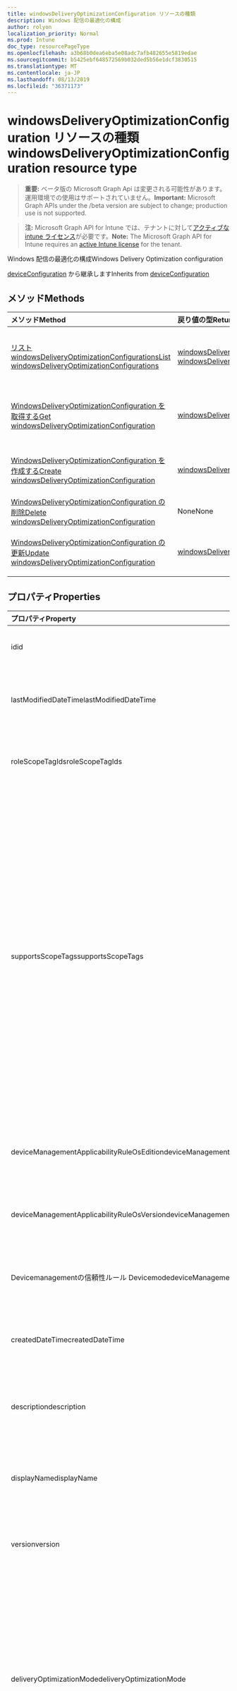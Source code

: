 ```yaml
---
title: windowsDeliveryOptimizationConfiguration リソースの種類
description: Windows 配信の最適化の構成
author: rolyon
localization_priority: Normal
ms.prod: Intune
doc_type: resourcePageType
ms.openlocfilehash: a3b68b0dea6eba5e08adc7afb482655e5819edae
ms.sourcegitcommit: b5425ebf648572569b032ded5b56e1dcf3830515
ms.translationtype: MT
ms.contentlocale: ja-JP
ms.lasthandoff: 08/13/2019
ms.locfileid: "36371173"
---
```

# <a name="windowsdeliveryoptimizationconfiguration-resource-type"></a><span data-ttu-id="bca1e-103">windowsDeliveryOptimizationConfiguration リソースの種類</span><span class="sxs-lookup"><span data-stu-id="bca1e-103">windowsDeliveryOptimizationConfiguration resource type</span></span>

> <span data-ttu-id="bca1e-104">**重要:** ベータ版の Microsoft Graph Api は変更される可能性があります。運用環境での使用はサポートされていません。</span><span class="sxs-lookup"><span data-stu-id="bca1e-104">**Important:** Microsoft Graph APIs under the /beta version are subject to change; production use is not supported.</span></span>

> <span data-ttu-id="bca1e-105">**注:** Microsoft Graph API for Intune では、テナントに対して[アクティブな intune ライセンス](https://go.microsoft.com/fwlink/?linkid=839381)が必要です。</span><span class="sxs-lookup"><span data-stu-id="bca1e-105">**Note:** The Microsoft Graph API for Intune requires an [active Intune license](https://go.microsoft.com/fwlink/?linkid=839381) for the tenant.</span></span>

<span data-ttu-id="bca1e-106">Windows 配信の最適化の構成</span><span class="sxs-lookup"><span data-stu-id="bca1e-106">Windows Delivery Optimization configuration</span></span>


<span data-ttu-id="bca1e-107">[deviceConfiguration](../resources/intune-deviceconfig-deviceconfiguration.md) から継承します</span><span class="sxs-lookup"><span data-stu-id="bca1e-107">Inherits from [deviceConfiguration](../resources/intune-deviceconfig-deviceconfiguration.md)</span></span>

## <a name="methods"></a><span data-ttu-id="bca1e-108">メソッド</span><span class="sxs-lookup"><span data-stu-id="bca1e-108">Methods</span></span>
|<span data-ttu-id="bca1e-109">メソッド</span><span class="sxs-lookup"><span data-stu-id="bca1e-109">Method</span></span>|<span data-ttu-id="bca1e-110">戻り値の型</span><span class="sxs-lookup"><span data-stu-id="bca1e-110">Return Type</span></span>|<span data-ttu-id="bca1e-111">説明</span><span class="sxs-lookup"><span data-stu-id="bca1e-111">Description</span></span>|
|:---|:---|:---|
|[<span data-ttu-id="bca1e-112">リスト windowsDeliveryOptimizationConfigurations</span><span class="sxs-lookup"><span data-stu-id="bca1e-112">List windowsDeliveryOptimizationConfigurations</span></span>](../api/intune-deviceconfig-windowsdeliveryoptimizationconfiguration-list.md)|<span data-ttu-id="bca1e-113">[windowsDeliveryOptimizationConfiguration](../resources/intune-deviceconfig-windowsdeliveryoptimizationconfiguration.md)コレクション</span><span class="sxs-lookup"><span data-stu-id="bca1e-113">[windowsDeliveryOptimizationConfiguration](../resources/intune-deviceconfig-windowsdeliveryoptimizationconfiguration.md) collection</span></span>|<span data-ttu-id="bca1e-114">[WindowsDeliveryOptimizationConfiguration](../resources/intune-deviceconfig-windowsdeliveryoptimizationconfiguration.md)オブジェクトのプロパティとリレーションシップをリストします。</span><span class="sxs-lookup"><span data-stu-id="bca1e-114">List properties and relationships of the [windowsDeliveryOptimizationConfiguration](../resources/intune-deviceconfig-windowsdeliveryoptimizationconfiguration.md) objects.</span></span>|
|[<span data-ttu-id="bca1e-115">WindowsDeliveryOptimizationConfiguration を取得する</span><span class="sxs-lookup"><span data-stu-id="bca1e-115">Get windowsDeliveryOptimizationConfiguration</span></span>](../api/intune-deviceconfig-windowsdeliveryoptimizationconfiguration-get.md)|[<span data-ttu-id="bca1e-116">windowsDeliveryOptimizationConfiguration</span><span class="sxs-lookup"><span data-stu-id="bca1e-116">windowsDeliveryOptimizationConfiguration</span></span>](../resources/intune-deviceconfig-windowsdeliveryoptimizationconfiguration.md)|<span data-ttu-id="bca1e-117">[WindowsDeliveryOptimizationConfiguration](../resources/intune-deviceconfig-windowsdeliveryoptimizationconfiguration.md)オブジェクトのプロパティとリレーションシップを読み取ります。</span><span class="sxs-lookup"><span data-stu-id="bca1e-117">Read properties and relationships of the [windowsDeliveryOptimizationConfiguration](../resources/intune-deviceconfig-windowsdeliveryoptimizationconfiguration.md) object.</span></span>|
|[<span data-ttu-id="bca1e-118">WindowsDeliveryOptimizationConfiguration を作成する</span><span class="sxs-lookup"><span data-stu-id="bca1e-118">Create windowsDeliveryOptimizationConfiguration</span></span>](../api/intune-deviceconfig-windowsdeliveryoptimizationconfiguration-create.md)|[<span data-ttu-id="bca1e-119">windowsDeliveryOptimizationConfiguration</span><span class="sxs-lookup"><span data-stu-id="bca1e-119">windowsDeliveryOptimizationConfiguration</span></span>](../resources/intune-deviceconfig-windowsdeliveryoptimizationconfiguration.md)|<span data-ttu-id="bca1e-120">新しい[windowsDeliveryOptimizationConfiguration](../resources/intune-deviceconfig-windowsdeliveryoptimizationconfiguration.md)オブジェクトを作成します。</span><span class="sxs-lookup"><span data-stu-id="bca1e-120">Create a new [windowsDeliveryOptimizationConfiguration](../resources/intune-deviceconfig-windowsdeliveryoptimizationconfiguration.md) object.</span></span>|
|[<span data-ttu-id="bca1e-121">WindowsDeliveryOptimizationConfiguration の削除</span><span class="sxs-lookup"><span data-stu-id="bca1e-121">Delete windowsDeliveryOptimizationConfiguration</span></span>](../api/intune-deviceconfig-windowsdeliveryoptimizationconfiguration-delete.md)|<span data-ttu-id="bca1e-122">None</span><span class="sxs-lookup"><span data-stu-id="bca1e-122">None</span></span>|<span data-ttu-id="bca1e-123">[WindowsDeliveryOptimizationConfiguration](../resources/intune-deviceconfig-windowsdeliveryoptimizationconfiguration.md)を削除します。</span><span class="sxs-lookup"><span data-stu-id="bca1e-123">Deletes a [windowsDeliveryOptimizationConfiguration](../resources/intune-deviceconfig-windowsdeliveryoptimizationconfiguration.md).</span></span>|
|[<span data-ttu-id="bca1e-124">WindowsDeliveryOptimizationConfiguration の更新</span><span class="sxs-lookup"><span data-stu-id="bca1e-124">Update windowsDeliveryOptimizationConfiguration</span></span>](../api/intune-deviceconfig-windowsdeliveryoptimizationconfiguration-update.md)|[<span data-ttu-id="bca1e-125">windowsDeliveryOptimizationConfiguration</span><span class="sxs-lookup"><span data-stu-id="bca1e-125">windowsDeliveryOptimizationConfiguration</span></span>](../resources/intune-deviceconfig-windowsdeliveryoptimizationconfiguration.md)|<span data-ttu-id="bca1e-126">[WindowsDeliveryOptimizationConfiguration](../resources/intune-deviceconfig-windowsdeliveryoptimizationconfiguration.md)オブジェクトのプロパティを更新します。</span><span class="sxs-lookup"><span data-stu-id="bca1e-126">Update the properties of a [windowsDeliveryOptimizationConfiguration](../resources/intune-deviceconfig-windowsdeliveryoptimizationconfiguration.md) object.</span></span>|

## <a name="properties"></a><span data-ttu-id="bca1e-127">プロパティ</span><span class="sxs-lookup"><span data-stu-id="bca1e-127">Properties</span></span>
|<span data-ttu-id="bca1e-128">プロパティ</span><span class="sxs-lookup"><span data-stu-id="bca1e-128">Property</span></span>|<span data-ttu-id="bca1e-129">型</span><span class="sxs-lookup"><span data-stu-id="bca1e-129">Type</span></span>|<span data-ttu-id="bca1e-130">説明</span><span class="sxs-lookup"><span data-stu-id="bca1e-130">Description</span></span>|
|:---|:---|:---|
|<span data-ttu-id="bca1e-131">id</span><span class="sxs-lookup"><span data-stu-id="bca1e-131">id</span></span>|<span data-ttu-id="bca1e-132">文字列</span><span class="sxs-lookup"><span data-stu-id="bca1e-132">String</span></span>|<span data-ttu-id="bca1e-133">エンティティのキー。</span><span class="sxs-lookup"><span data-stu-id="bca1e-133">Key of the entity.</span></span> <span data-ttu-id="bca1e-134">[deviceConfiguration](../resources/intune-deviceconfig-deviceconfiguration.md) から継承します</span><span class="sxs-lookup"><span data-stu-id="bca1e-134">Inherited from [deviceConfiguration](../resources/intune-deviceconfig-deviceconfiguration.md)</span></span>|
|<span data-ttu-id="bca1e-135">lastModifiedDateTime</span><span class="sxs-lookup"><span data-stu-id="bca1e-135">lastModifiedDateTime</span></span>|<span data-ttu-id="bca1e-136">DateTimeOffset</span><span class="sxs-lookup"><span data-stu-id="bca1e-136">DateTimeOffset</span></span>|<span data-ttu-id="bca1e-137">オブジェクトの最終更新の DateTime。</span><span class="sxs-lookup"><span data-stu-id="bca1e-137">DateTime the object was last modified.</span></span> <span data-ttu-id="bca1e-138">[deviceConfiguration](../resources/intune-deviceconfig-deviceconfiguration.md) から継承します</span><span class="sxs-lookup"><span data-stu-id="bca1e-138">Inherited from [deviceConfiguration](../resources/intune-deviceconfig-deviceconfiguration.md)</span></span>|
|<span data-ttu-id="bca1e-139">roleScopeTagIds</span><span class="sxs-lookup"><span data-stu-id="bca1e-139">roleScopeTagIds</span></span>|<span data-ttu-id="bca1e-140">文字列コレクション</span><span class="sxs-lookup"><span data-stu-id="bca1e-140">String collection</span></span>|<span data-ttu-id="bca1e-141">このエンティティインスタンスの範囲タグのリスト。</span><span class="sxs-lookup"><span data-stu-id="bca1e-141">List of Scope Tags for this Entity instance.</span></span> <span data-ttu-id="bca1e-142">[deviceConfiguration](../resources/intune-deviceconfig-deviceconfiguration.md) から継承します</span><span class="sxs-lookup"><span data-stu-id="bca1e-142">Inherited from [deviceConfiguration](../resources/intune-deviceconfig-deviceconfiguration.md)</span></span>|
|<span data-ttu-id="bca1e-143">supportsScopeTags</span><span class="sxs-lookup"><span data-stu-id="bca1e-143">supportsScopeTags</span></span>|<span data-ttu-id="bca1e-144">Boolean</span><span class="sxs-lookup"><span data-stu-id="bca1e-144">Boolean</span></span>|<span data-ttu-id="bca1e-145">基になるデバイス構成がスコープタグの割り当てをサポートしているかどうかを示します。</span><span class="sxs-lookup"><span data-stu-id="bca1e-145">Indicates whether or not the underlying Device Configuration supports the assignment of scope tags.</span></span> <span data-ttu-id="bca1e-146">この値が false である場合、ScopeTags プロパティへの割り当ては許可されません。エンティティは、スコープを持つユーザーには表示されません。</span><span class="sxs-lookup"><span data-stu-id="bca1e-146">Assigning to the ScopeTags property is not allowed when this value is false and entities will not be visible to scoped users.</span></span> <span data-ttu-id="bca1e-147">これは Silverlight で作成された従来のポリシーに対して実行され、Azure ポータルでポリシーを削除して再作成することによって解決できます。</span><span class="sxs-lookup"><span data-stu-id="bca1e-147">This occurs for Legacy policies created in Silverlight and can be resolved by deleting and recreating the policy in the Azure Portal.</span></span> <span data-ttu-id="bca1e-148">このプロパティに値を設定するには、 SetExtrusionDirection メソッドを適用します。</span><span class="sxs-lookup"><span data-stu-id="bca1e-148">This property is read-only.</span></span> <span data-ttu-id="bca1e-149">[deviceConfiguration](../resources/intune-deviceconfig-deviceconfiguration.md) から継承します</span><span class="sxs-lookup"><span data-stu-id="bca1e-149">Inherited from [deviceConfiguration](../resources/intune-deviceconfig-deviceconfiguration.md)</span></span>|
|<span data-ttu-id="bca1e-150">deviceManagementApplicabilityRuleOsEdition</span><span class="sxs-lookup"><span data-stu-id="bca1e-150">deviceManagementApplicabilityRuleOsEdition</span></span>|[<span data-ttu-id="bca1e-151">deviceManagementApplicabilityRuleOsEdition</span><span class="sxs-lookup"><span data-stu-id="bca1e-151">deviceManagementApplicabilityRuleOsEdition</span></span>](../resources/intune-deviceconfig-devicemanagementapplicabilityruleosedition.md)|<span data-ttu-id="bca1e-152">このポリシーの OS エディションの適用。</span><span class="sxs-lookup"><span data-stu-id="bca1e-152">The OS edition applicability for this Policy.</span></span> <span data-ttu-id="bca1e-153">[deviceConfiguration](../resources/intune-deviceconfig-deviceconfiguration.md) から継承します</span><span class="sxs-lookup"><span data-stu-id="bca1e-153">Inherited from [deviceConfiguration](../resources/intune-deviceconfig-deviceconfiguration.md)</span></span>|
|<span data-ttu-id="bca1e-154">deviceManagementApplicabilityRuleOsVersion</span><span class="sxs-lookup"><span data-stu-id="bca1e-154">deviceManagementApplicabilityRuleOsVersion</span></span>|[<span data-ttu-id="bca1e-155">deviceManagementApplicabilityRuleOsVersion</span><span class="sxs-lookup"><span data-stu-id="bca1e-155">deviceManagementApplicabilityRuleOsVersion</span></span>](../resources/intune-deviceconfig-devicemanagementapplicabilityruleosversion.md)|<span data-ttu-id="bca1e-156">このポリシーの OS バージョン適用ルール。</span><span class="sxs-lookup"><span data-stu-id="bca1e-156">The OS version applicability rule for this Policy.</span></span> <span data-ttu-id="bca1e-157">[deviceConfiguration](../resources/intune-deviceconfig-deviceconfiguration.md) から継承します</span><span class="sxs-lookup"><span data-stu-id="bca1e-157">Inherited from [deviceConfiguration](../resources/intune-deviceconfig-deviceconfiguration.md)</span></span>|
|<span data-ttu-id="bca1e-158">Devicemanagementの信頼性ルール Devicemode</span><span class="sxs-lookup"><span data-stu-id="bca1e-158">deviceManagementApplicabilityRuleDeviceMode</span></span>|[<span data-ttu-id="bca1e-159">Devicemanagementの信頼性ルール Devicemode</span><span class="sxs-lookup"><span data-stu-id="bca1e-159">deviceManagementApplicabilityRuleDeviceMode</span></span>](../resources/intune-deviceconfig-devicemanagementapplicabilityruledevicemode.md)|<span data-ttu-id="bca1e-160">このポリシーのデバイスモード適用ルール。</span><span class="sxs-lookup"><span data-stu-id="bca1e-160">The device mode applicability rule for this Policy.</span></span> <span data-ttu-id="bca1e-161">[deviceConfiguration](../resources/intune-deviceconfig-deviceconfiguration.md) から継承します</span><span class="sxs-lookup"><span data-stu-id="bca1e-161">Inherited from [deviceConfiguration](../resources/intune-deviceconfig-deviceconfiguration.md)</span></span>|
|<span data-ttu-id="bca1e-162">createdDateTime</span><span class="sxs-lookup"><span data-stu-id="bca1e-162">createdDateTime</span></span>|<span data-ttu-id="bca1e-163">DateTimeOffset</span><span class="sxs-lookup"><span data-stu-id="bca1e-163">DateTimeOffset</span></span>|<span data-ttu-id="bca1e-164">オブジェクトが作成された DateTime。</span><span class="sxs-lookup"><span data-stu-id="bca1e-164">DateTime the object was created.</span></span> <span data-ttu-id="bca1e-165">[deviceConfiguration](../resources/intune-deviceconfig-deviceconfiguration.md) から継承します</span><span class="sxs-lookup"><span data-stu-id="bca1e-165">Inherited from [deviceConfiguration](../resources/intune-deviceconfig-deviceconfiguration.md)</span></span>|
|<span data-ttu-id="bca1e-166">description</span><span class="sxs-lookup"><span data-stu-id="bca1e-166">description</span></span>|<span data-ttu-id="bca1e-167">String</span><span class="sxs-lookup"><span data-stu-id="bca1e-167">String</span></span>|<span data-ttu-id="bca1e-168">管理者が指定した、デバイス構成についての説明。</span><span class="sxs-lookup"><span data-stu-id="bca1e-168">Admin provided description of the Device Configuration.</span></span> <span data-ttu-id="bca1e-169">[deviceConfiguration](../resources/intune-deviceconfig-deviceconfiguration.md) から継承します</span><span class="sxs-lookup"><span data-stu-id="bca1e-169">Inherited from [deviceConfiguration](../resources/intune-deviceconfig-deviceconfiguration.md)</span></span>|
|<span data-ttu-id="bca1e-170">displayName</span><span class="sxs-lookup"><span data-stu-id="bca1e-170">displayName</span></span>|<span data-ttu-id="bca1e-171">String</span><span class="sxs-lookup"><span data-stu-id="bca1e-171">String</span></span>|<span data-ttu-id="bca1e-172">管理者が指定した、デバイス構成の名前。</span><span class="sxs-lookup"><span data-stu-id="bca1e-172">Admin provided name of the device configuration.</span></span> <span data-ttu-id="bca1e-173">[deviceConfiguration](../resources/intune-deviceconfig-deviceconfiguration.md) から継承します</span><span class="sxs-lookup"><span data-stu-id="bca1e-173">Inherited from [deviceConfiguration](../resources/intune-deviceconfig-deviceconfiguration.md)</span></span>|
|<span data-ttu-id="bca1e-174">version</span><span class="sxs-lookup"><span data-stu-id="bca1e-174">version</span></span>|<span data-ttu-id="bca1e-175">Int32</span><span class="sxs-lookup"><span data-stu-id="bca1e-175">Int32</span></span>|<span data-ttu-id="bca1e-176">デバイス構成のバージョン。</span><span class="sxs-lookup"><span data-stu-id="bca1e-176">Version of the device configuration.</span></span> <span data-ttu-id="bca1e-177">[deviceConfiguration](../resources/intune-deviceconfig-deviceconfiguration.md) から継承します</span><span class="sxs-lookup"><span data-stu-id="bca1e-177">Inherited from [deviceConfiguration](../resources/intune-deviceconfig-deviceconfiguration.md)</span></span>|
|<span data-ttu-id="bca1e-178">deliveryOptimizationMode</span><span class="sxs-lookup"><span data-stu-id="bca1e-178">deliveryOptimizationMode</span></span>|[<span data-ttu-id="bca1e-179">windowsDeliveryOptimizationMode</span><span class="sxs-lookup"><span data-stu-id="bca1e-179">windowsDeliveryOptimizationMode</span></span>](../resources/intune-deviceconfig-windowsdeliveryoptimizationmode.md)|<span data-ttu-id="bca1e-180">大規模なコンテンツ配信シナリオのネットワーク帯域幅の消費を管理するために、配信の最適化で使用できるダウンロード方法を指定します。</span><span class="sxs-lookup"><span data-stu-id="bca1e-180">Specifies the download method that delivery optimization can use to manage network bandwidth consumption for large content distribution scenarios.</span></span> <span data-ttu-id="bca1e-181">可能な値は、`userDefined`、`httpOnly`、`httpWithPeeringNat`、`httpWithPeeringPrivateGroup`、`httpWithInternetPeering`、`simpleDownload`、`bypassMode` です。</span><span class="sxs-lookup"><span data-stu-id="bca1e-181">Possible values are: `userDefined`, `httpOnly`, `httpWithPeeringNat`, `httpWithPeeringPrivateGroup`, `httpWithInternetPeering`, `simpleDownload`, `bypassMode`.</span></span>|
|<span data-ttu-id="bca1e-182">restrictPeerSelectionBy</span><span class="sxs-lookup"><span data-stu-id="bca1e-182">restrictPeerSelectionBy</span></span>|[<span data-ttu-id="bca1e-183">deliveryOptimizationRestrictPeerSelectionByOptions</span><span class="sxs-lookup"><span data-stu-id="bca1e-183">deliveryOptimizationRestrictPeerSelectionByOptions</span></span>](../resources/intune-deviceconfig-deliveryoptimizationrestrictpeerselectionbyoptions.md)|<span data-ttu-id="bca1e-184">選択したオプションを使用してピアの選択を制限するように指定します。</span><span class="sxs-lookup"><span data-stu-id="bca1e-184">Specifies to restrict peer selection via selected option.</span></span>
<span data-ttu-id="bca1e-185">オプション 1 (サブネットマスク) は、配信最適化モードのダウンロードモード LAN (1) とグループ (2) にのみ適用されます。</span><span class="sxs-lookup"><span data-stu-id="bca1e-185">Option 1 (Subnet mask) only applies to Delivery Optimization modes Download Mode LAN (1) and Group (2).</span></span> <span data-ttu-id="bca1e-186">可能な値は、`notConfigured`、`subnetMask` です。</span><span class="sxs-lookup"><span data-stu-id="bca1e-186">Possible values are: `notConfigured`, `subnetMask`.</span></span>|
|<span data-ttu-id="bca1e-187">groupIdSource</span><span class="sxs-lookup"><span data-stu-id="bca1e-187">groupIdSource</span></span>|[<span data-ttu-id="bca1e-188">deliveryOptimizationGroupIdSource</span><span class="sxs-lookup"><span data-stu-id="bca1e-188">deliveryOptimizationGroupIdSource</span></span>](../resources/intune-deviceconfig-deliveryoptimizationgroupidsource.md)|<span data-ttu-id="bca1e-189">ピア選択を固有ソースに制限するように指定します。</span><span class="sxs-lookup"><span data-stu-id="bca1e-189">Specifies to restrict peer selection to a specfic source.</span></span>
<span data-ttu-id="bca1e-190">このポリシーで設定されたオプションは、配信最適化モードグループ (2) ダウンロードモードにのみ適用されます。</span><span class="sxs-lookup"><span data-stu-id="bca1e-190">The options set in this policy only apply to Delivery Optimization mode Group (2) download mode.</span></span> <span data-ttu-id="bca1e-191">グループ (2) がダウンロードモードに設定されていない場合、このポリシーは無視されます。</span><span class="sxs-lookup"><span data-stu-id="bca1e-191">If Group (2) isn't set as Download mode, this policy will be ignored.</span></span> <span data-ttu-id="bca1e-192">オプション 3-DHCP オプション ID の場合、クライアントは DHCP オプション ID 234 に対してクエリを実行し、返された GUID 値をグループ ID として使用します。</span><span class="sxs-lookup"><span data-stu-id="bca1e-192">For option 3 - DHCP Option ID, the client will query DHCP Option ID 234 and use the returned GUID value as the Group ID.</span></span>|
|<span data-ttu-id="bca1e-193">bandwidthMode</span><span class="sxs-lookup"><span data-stu-id="bca1e-193">bandwidthMode</span></span>|[<span data-ttu-id="bca1e-194">deliveryOptimizationBandwidth</span><span class="sxs-lookup"><span data-stu-id="bca1e-194">deliveryOptimizationBandwidth</span></span>](../resources/intune-deviceconfig-deliveryoptimizationbandwidth.md)|<span data-ttu-id="bca1e-195">パーセント、absolutes、または時間を使用して、フォアグラウンドおよびバックグラウンドの帯域幅の使用を指定します。</span><span class="sxs-lookup"><span data-stu-id="bca1e-195">Specifies foreground and background bandwidth usage using percentages, absolutes, or hours.</span></span>|
|<span data-ttu-id="bca1e-196">backgroundDownloadFromHttpDelayInSeconds</span><span class="sxs-lookup"><span data-stu-id="bca1e-196">backgroundDownloadFromHttpDelayInSeconds</span></span>|<span data-ttu-id="bca1e-197">Int64</span><span class="sxs-lookup"><span data-stu-id="bca1e-197">Int64</span></span>|<span data-ttu-id="bca1e-198">ピアツーピアの使用が許可されているバックグラウンドダウンロードで HTTP ソースを遅延させる秒数を指定します。</span><span class="sxs-lookup"><span data-stu-id="bca1e-198">Specifies number of seconds to delay an HTTP source in a background download that is allowed to use peer-to-peer.</span></span> <span data-ttu-id="bca1e-199">有効な値は 0 ~ 4294967295</span><span class="sxs-lookup"><span data-stu-id="bca1e-199">Valid values 0 to 4294967295</span></span>|
|<span data-ttu-id="bca1e-200">foregroundDownloadFromHttpDelayInSeconds</span><span class="sxs-lookup"><span data-stu-id="bca1e-200">foregroundDownloadFromHttpDelayInSeconds</span></span>|<span data-ttu-id="bca1e-201">Int64</span><span class="sxs-lookup"><span data-stu-id="bca1e-201">Int64</span></span>|<span data-ttu-id="bca1e-202">ピアツーピア (0-86400) の使用が許可されているフォアグラウンドダウンロードで HTTP ソースを遅延させる秒数を指定します。</span><span class="sxs-lookup"><span data-stu-id="bca1e-202">Specifies number of seconds to delay an HTTP source in a foreground download that is allowed to use peer-to-peer (0-86400).</span></span> <span data-ttu-id="bca1e-203">有効な値は 0 ~ 86400</span><span class="sxs-lookup"><span data-stu-id="bca1e-203">Valid values 0 to 86400</span></span>
<span data-ttu-id="bca1e-204">0を指定すると、クラウドサービスを使用してこの設定を管理するための配信の最適化が設定されます。</span><span class="sxs-lookup"><span data-stu-id="bca1e-204">Specifying 0 sets Delivery Optimization to manage this setting using the cloud service.</span></span> <span data-ttu-id="bca1e-205">有効な値は 0 ~ 86400</span><span class="sxs-lookup"><span data-stu-id="bca1e-205">Valid values 0 to 86400</span></span>|
|<span data-ttu-id="bca1e-206">minimumRamAllowedToPeerInGigabytes</span><span class="sxs-lookup"><span data-stu-id="bca1e-206">minimumRamAllowedToPeerInGigabytes</span></span>|<span data-ttu-id="bca1e-207">Int32</span><span class="sxs-lookup"><span data-stu-id="bca1e-207">Int32</span></span>|<span data-ttu-id="bca1e-208">ピアキャッシュを使用するための最小 RAM サイズを GB 単位で指定します (1-100000)。</span><span class="sxs-lookup"><span data-stu-id="bca1e-208">Specifies the minimum RAM size in GB to use Peer Caching (1-100000).</span></span> <span data-ttu-id="bca1e-209">有効な値は 1 ~ 10万</span><span class="sxs-lookup"><span data-stu-id="bca1e-209">Valid values 1 to 100000</span></span>|
|<span data-ttu-id="bca1e-210">minimumDiskSizeAllowedToPeerInGigabytes</span><span class="sxs-lookup"><span data-stu-id="bca1e-210">minimumDiskSizeAllowedToPeerInGigabytes</span></span>|<span data-ttu-id="bca1e-211">Int32</span><span class="sxs-lookup"><span data-stu-id="bca1e-211">Int32</span></span>|<span data-ttu-id="bca1e-212">ピアキャッシュ (1-100000) を使用するための最小ディスクサイズを GB 単位で指定します。</span><span class="sxs-lookup"><span data-stu-id="bca1e-212">Specifies the minimum disk size in GB to use Peer Caching (1-100000).</span></span> <span data-ttu-id="bca1e-213">有効な値は 1 ~ 10万</span><span class="sxs-lookup"><span data-stu-id="bca1e-213">Valid values 1 to 100000</span></span>
<span data-ttu-id="bca1e-214">推奨値:64 GB から 256 GB。</span><span class="sxs-lookup"><span data-stu-id="bca1e-214">Recommended values: 64 GB to 256 GB.</span></span> <span data-ttu-id="bca1e-215">有効な値は 1 ~ 10万</span><span class="sxs-lookup"><span data-stu-id="bca1e-215">Valid values 1 to 100000</span></span>|
|<span data-ttu-id="bca1e-216">minimumFileSizeToCacheInMegabytes バイト</span><span class="sxs-lookup"><span data-stu-id="bca1e-216">minimumFileSizeToCacheInMegabytes</span></span>|<span data-ttu-id="bca1e-217">Int32</span><span class="sxs-lookup"><span data-stu-id="bca1e-217">Int32</span></span>|<span data-ttu-id="bca1e-218">ピアキャッシュを使用するために有効にするコンテンツファイルの最小サイズを MB 単位で指定します (1-100000)。</span><span class="sxs-lookup"><span data-stu-id="bca1e-218">Specifies the minimum content file size in MB enabled to use Peer Caching (1-100000).</span></span> <span data-ttu-id="bca1e-219">有効な値は 1 ~ 10万</span><span class="sxs-lookup"><span data-stu-id="bca1e-219">Valid values 1 to 100000</span></span>
<span data-ttu-id="bca1e-220">推奨値: 1 MB ~ 10万 MB。</span><span class="sxs-lookup"><span data-stu-id="bca1e-220">Recommended values: 1 MB to 100,000 MB.</span></span> <span data-ttu-id="bca1e-221">有効な値は 1 ~ 10万</span><span class="sxs-lookup"><span data-stu-id="bca1e-221">Valid values 1 to 100000</span></span>|
|<span data-ttu-id="bca1e-222">minimumBatteryPercentageAllowedToUpload</span><span class="sxs-lookup"><span data-stu-id="bca1e-222">minimumBatteryPercentageAllowedToUpload</span></span>|<span data-ttu-id="bca1e-223">Int32</span><span class="sxs-lookup"><span data-stu-id="bca1e-223">Int32</span></span>|<span data-ttu-id="bca1e-224">デバイスがデータをアップロードできるように、最小バッテリの割合 (0-100) を指定します。</span><span class="sxs-lookup"><span data-stu-id="bca1e-224">Specifies the minimum battery percentage to allow the device to upload data (0-100).</span></span> <span data-ttu-id="bca1e-225">有効な値は 0 から 100 までです</span><span class="sxs-lookup"><span data-stu-id="bca1e-225">Valid values 0 to 100</span></span>
<span data-ttu-id="bca1e-226">既定値は 0 です。</span><span class="sxs-lookup"><span data-stu-id="bca1e-226">The default value is 0.</span></span> <span data-ttu-id="bca1e-227">値 0 (ゼロ) は "制限なし" を意味し、クラウドサービスの既定値が使用されます。</span><span class="sxs-lookup"><span data-stu-id="bca1e-227">The value 0 (zero) means "not limited" and the cloud service default value will be used.</span></span> <span data-ttu-id="bca1e-228">有効な値は 0 から 100 までです</span><span class="sxs-lookup"><span data-stu-id="bca1e-228">Valid values 0 to 100</span></span>|
|<span data-ttu-id="bca1e-229">modifyCacheLocation</span><span class="sxs-lookup"><span data-stu-id="bca1e-229">modifyCacheLocation</span></span>|<span data-ttu-id="bca1e-230">String</span><span class="sxs-lookup"><span data-stu-id="bca1e-230">String</span></span>|<span data-ttu-id="bca1e-231">配信の最適化でキャッシュに使用するドライブを指定します。</span><span class="sxs-lookup"><span data-stu-id="bca1e-231">Specifies the drive that Delivery Optimization should use for its cache.</span></span>|
|<span data-ttu-id="bca1e-232">maximumCacheAgeInDays</span><span class="sxs-lookup"><span data-stu-id="bca1e-232">maximumCacheAgeInDays</span></span>|<span data-ttu-id="bca1e-233">Int32</span><span class="sxs-lookup"><span data-stu-id="bca1e-233">Int32</span></span>|<span data-ttu-id="bca1e-234">正常にダウンロードされた後に、各ファイルが配信最適化キャッシュに保持される最大時間 (0-3650) を指定します。</span><span class="sxs-lookup"><span data-stu-id="bca1e-234">Specifies the maximum time in days that each file is held in the Delivery Optimization cache after downloading successfully (0-3650).</span></span> <span data-ttu-id="bca1e-235">有効な値は 0 ~ 3650</span><span class="sxs-lookup"><span data-stu-id="bca1e-235">Valid values 0 to 3650</span></span>|
|<span data-ttu-id="bca1e-236">maximumCacheSize</span><span class="sxs-lookup"><span data-stu-id="bca1e-236">maximumCacheSize</span></span>|[<span data-ttu-id="bca1e-237">deliveryOptimizationMaxCacheSize</span><span class="sxs-lookup"><span data-stu-id="bca1e-237">deliveryOptimizationMaxCacheSize</span></span>](../resources/intune-deviceconfig-deliveryoptimizationmaxcachesize.md)|<span data-ttu-id="bca1e-238">配信最適化の最大キャッシュサイズをパーセンテージまたは GB で指定します。</span><span class="sxs-lookup"><span data-stu-id="bca1e-238">Specifies the maximum cache size that Delivery Optimization either as a percentage or in GB.</span></span>|
|<span data-ttu-id="bca1e-239">vpnPeerCaching キャッシュ</span><span class="sxs-lookup"><span data-stu-id="bca1e-239">vpnPeerCaching</span></span>|[<span data-ttu-id="bca1e-240">購入</span><span class="sxs-lookup"><span data-stu-id="bca1e-240">enablement</span></span>](../resources/intune-shared-enablement.md)|<span data-ttu-id="bca1e-241">ドメインネットワークに VPN 経由で接続している間、デバイスがピアキャッシュへの参加を許可するかどうかを指定します。</span><span class="sxs-lookup"><span data-stu-id="bca1e-241">Specifies whether the device is allowed to participate in Peer Caching while connected via VPN to the domain network.</span></span> <span data-ttu-id="bca1e-242">可能な値は、`notConfigured`、`enabled`、`disabled` です。</span><span class="sxs-lookup"><span data-stu-id="bca1e-242">Possible values are: `notConfigured`, `enabled`, `disabled`.</span></span>|
|<span data-ttu-id="bca1e-243">cacheServerHostNames 名</span><span class="sxs-lookup"><span data-stu-id="bca1e-243">cacheServerHostNames</span></span>|<span data-ttu-id="bca1e-244">文字列コレクション</span><span class="sxs-lookup"><span data-stu-id="bca1e-244">String collection</span></span>|<span data-ttu-id="bca1e-245">キャッシュサーバーのホスト名を指定します。</span><span class="sxs-lookup"><span data-stu-id="bca1e-245">Specifies cache servers host names.</span></span>|
|<span data-ttu-id="bca1e-246">cacheServerForegroundDownloadFallbackToHttpDelayInSeconds</span><span class="sxs-lookup"><span data-stu-id="bca1e-246">cacheServerForegroundDownloadFallbackToHttpDelayInSeconds</span></span>|<span data-ttu-id="bca1e-247">Int32</span><span class="sxs-lookup"><span data-stu-id="bca1e-247">Int32</span></span>|<span data-ttu-id="bca1e-248">フォアグラウンドダウンロードのためにキャッシュサーバーから HTTP ソースへのフォールバックを遅延させる秒数を指定します。</span><span class="sxs-lookup"><span data-stu-id="bca1e-248">Specifies number of seconds to delay a fall back from cache servers to an HTTP source for a foreground download.</span></span> <span data-ttu-id="bca1e-249">有効な値は0から2592000です。</span><span class="sxs-lookup"><span data-stu-id="bca1e-249">Valid values 0 to 2592000.</span></span>|
|<span data-ttu-id="bca1e-250">cacheServerBackgroundDownloadFallbackToHttpDelayInSeconds</span><span class="sxs-lookup"><span data-stu-id="bca1e-250">cacheServerBackgroundDownloadFallbackToHttpDelayInSeconds</span></span>|<span data-ttu-id="bca1e-251">Int32</span><span class="sxs-lookup"><span data-stu-id="bca1e-251">Int32</span></span>|<span data-ttu-id="bca1e-252">バックグラウンドをダウンロードするためにキャッシュサーバーから HTTP ソースへのフォールバックを遅延させる秒数を指定します。</span><span class="sxs-lookup"><span data-stu-id="bca1e-252">Specifies number of seconds to delay a fall back from cache servers to an HTTP source for a background download.</span></span> <span data-ttu-id="bca1e-253">有効な値は0から2592000です。</span><span class="sxs-lookup"><span data-stu-id="bca1e-253">Valid values 0 to 2592000.</span></span>|

## <a name="relationships"></a><span data-ttu-id="bca1e-254">リレーションシップ</span><span class="sxs-lookup"><span data-stu-id="bca1e-254">Relationships</span></span>
|<span data-ttu-id="bca1e-255">リレーションシップ</span><span class="sxs-lookup"><span data-stu-id="bca1e-255">Relationship</span></span>|<span data-ttu-id="bca1e-256">型</span><span class="sxs-lookup"><span data-stu-id="bca1e-256">Type</span></span>|<span data-ttu-id="bca1e-257">説明</span><span class="sxs-lookup"><span data-stu-id="bca1e-257">Description</span></span>|
|:---|:---|:---|
|<span data-ttu-id="bca1e-258">groupAssignments</span><span class="sxs-lookup"><span data-stu-id="bca1e-258">groupAssignments</span></span>|<span data-ttu-id="bca1e-259">[deviceConfigurationGroupAssignment](../resources/intune-deviceconfig-deviceconfigurationgroupassignment.md)コレクション</span><span class="sxs-lookup"><span data-stu-id="bca1e-259">[deviceConfigurationGroupAssignment](../resources/intune-deviceconfig-deviceconfigurationgroupassignment.md) collection</span></span>|<span data-ttu-id="bca1e-260">デバイスの構成プロファイルのグループ割り当てのリストです。</span><span class="sxs-lookup"><span data-stu-id="bca1e-260">The list of group assignments for the device configuration profile.</span></span> <span data-ttu-id="bca1e-261">[deviceConfiguration](../resources/intune-deviceconfig-deviceconfiguration.md) から継承します</span><span class="sxs-lookup"><span data-stu-id="bca1e-261">Inherited from [deviceConfiguration](../resources/intune-deviceconfig-deviceconfiguration.md)</span></span>|
|<span data-ttu-id="bca1e-262">assignments</span><span class="sxs-lookup"><span data-stu-id="bca1e-262">assignments</span></span>|<span data-ttu-id="bca1e-263">[deviceConfigurationAssignment](../resources/intune-deviceconfig-deviceconfigurationassignment.md) コレクション</span><span class="sxs-lookup"><span data-stu-id="bca1e-263">[deviceConfigurationAssignment](../resources/intune-deviceconfig-deviceconfigurationassignment.md) collection</span></span>|<span data-ttu-id="bca1e-264">デバイスの構成プロファイルの割り当てのリスト。</span><span class="sxs-lookup"><span data-stu-id="bca1e-264">The list of assignments for the device configuration profile.</span></span> <span data-ttu-id="bca1e-265">[deviceConfiguration](../resources/intune-deviceconfig-deviceconfiguration.md) から継承します</span><span class="sxs-lookup"><span data-stu-id="bca1e-265">Inherited from [deviceConfiguration](../resources/intune-deviceconfig-deviceconfiguration.md)</span></span>|
|<span data-ttu-id="bca1e-266">deviceStatuses</span><span class="sxs-lookup"><span data-stu-id="bca1e-266">deviceStatuses</span></span>|<span data-ttu-id="bca1e-267">[deviceConfigurationDeviceStatus](../resources/intune-deviceconfig-deviceconfigurationdevicestatus.md) コレクション</span><span class="sxs-lookup"><span data-stu-id="bca1e-267">[deviceConfigurationDeviceStatus](../resources/intune-deviceconfig-deviceconfigurationdevicestatus.md) collection</span></span>|<span data-ttu-id="bca1e-268">デバイスごとのデバイス構成のインストール状況。</span><span class="sxs-lookup"><span data-stu-id="bca1e-268">Device configuration installation status by device.</span></span> <span data-ttu-id="bca1e-269">[deviceConfiguration](../resources/intune-deviceconfig-deviceconfiguration.md) から継承します</span><span class="sxs-lookup"><span data-stu-id="bca1e-269">Inherited from [deviceConfiguration](../resources/intune-deviceconfig-deviceconfiguration.md)</span></span>|
|<span data-ttu-id="bca1e-270">userStatuses</span><span class="sxs-lookup"><span data-stu-id="bca1e-270">userStatuses</span></span>|<span data-ttu-id="bca1e-271">[deviceConfigurationUserStatus](../resources/intune-deviceconfig-deviceconfigurationuserstatus.md) コレクション</span><span class="sxs-lookup"><span data-stu-id="bca1e-271">[deviceConfigurationUserStatus](../resources/intune-deviceconfig-deviceconfigurationuserstatus.md) collection</span></span>|<span data-ttu-id="bca1e-272">ユーザーごとのデバイス構成のインストール状態。</span><span class="sxs-lookup"><span data-stu-id="bca1e-272">Device configuration installation status by user.</span></span> <span data-ttu-id="bca1e-273">[deviceConfiguration](../resources/intune-deviceconfig-deviceconfiguration.md) から継承します</span><span class="sxs-lookup"><span data-stu-id="bca1e-273">Inherited from [deviceConfiguration](../resources/intune-deviceconfig-deviceconfiguration.md)</span></span>|
|<span data-ttu-id="bca1e-274">deviceStatusOverview</span><span class="sxs-lookup"><span data-stu-id="bca1e-274">deviceStatusOverview</span></span>|[<span data-ttu-id="bca1e-275">deviceConfigurationDeviceOverview</span><span class="sxs-lookup"><span data-stu-id="bca1e-275">deviceConfigurationDeviceOverview</span></span>](../resources/intune-deviceconfig-deviceconfigurationdeviceoverview.md)|<span data-ttu-id="bca1e-276">デバイス構成のデバイス状態の概要 ([deviceConfiguration](../resources/intune-deviceconfig-deviceconfiguration.md) から継承)</span><span class="sxs-lookup"><span data-stu-id="bca1e-276">Device Configuration devices status overview Inherited from [deviceConfiguration](../resources/intune-deviceconfig-deviceconfiguration.md)</span></span>|
|<span data-ttu-id="bca1e-277">userStatusOverview</span><span class="sxs-lookup"><span data-stu-id="bca1e-277">userStatusOverview</span></span>|[<span data-ttu-id="bca1e-278">deviceConfigurationUserOverview</span><span class="sxs-lookup"><span data-stu-id="bca1e-278">deviceConfigurationUserOverview</span></span>](../resources/intune-deviceconfig-deviceconfigurationuseroverview.md)|<span data-ttu-id="bca1e-279">デバイス構成のユーザー状態の概要 ([deviceConfiguration](../resources/intune-deviceconfig-deviceconfiguration.md) から継承)</span><span class="sxs-lookup"><span data-stu-id="bca1e-279">Device Configuration users status overview Inherited from [deviceConfiguration](../resources/intune-deviceconfig-deviceconfiguration.md)</span></span>|
|<span data-ttu-id="bca1e-280">deviceSettingStateSummaries</span><span class="sxs-lookup"><span data-stu-id="bca1e-280">deviceSettingStateSummaries</span></span>|<span data-ttu-id="bca1e-281">[settingStateDeviceSummary](../resources/intune-deviceconfig-settingstatedevicesummary.md) コレクション</span><span class="sxs-lookup"><span data-stu-id="bca1e-281">[settingStateDeviceSummary](../resources/intune-deviceconfig-settingstatedevicesummary.md) collection</span></span>|<span data-ttu-id="bca1e-282">デバイス構成設定状態のデバイスの要約 ([deviceConfiguration](../resources/intune-deviceconfig-deviceconfiguration.md) から継承)</span><span class="sxs-lookup"><span data-stu-id="bca1e-282">Device Configuration Setting State Device Summary Inherited from [deviceConfiguration](../resources/intune-deviceconfig-deviceconfiguration.md)</span></span>|

## <a name="json-representation"></a><span data-ttu-id="bca1e-283">JSON 表記</span><span class="sxs-lookup"><span data-stu-id="bca1e-283">JSON Representation</span></span>
<span data-ttu-id="bca1e-284">以下は、リソースの JSON 表記です。</span><span class="sxs-lookup"><span data-stu-id="bca1e-284">Here is a JSON representation of the resource.</span></span>
<!-- {
  "blockType": "resource",
  "keyProperty": "id",
  "@odata.type": "microsoft.graph.windowsDeliveryOptimizationConfiguration"
}
-->
``` json
{
  "@odata.type": "#microsoft.graph.windowsDeliveryOptimizationConfiguration",
  "id": "String (identifier)",
  "lastModifiedDateTime": "String (timestamp)",
  "roleScopeTagIds": [
    "String"
  ],
  "supportsScopeTags": true,
  "deviceManagementApplicabilityRuleOsEdition": {
    "@odata.type": "microsoft.graph.deviceManagementApplicabilityRuleOsEdition",
    "osEditionTypes": [
      "String"
    ],
    "name": "String",
    "ruleType": "String"
  },
  "deviceManagementApplicabilityRuleOsVersion": {
    "@odata.type": "microsoft.graph.deviceManagementApplicabilityRuleOsVersion",
    "minOSVersion": "String",
    "maxOSVersion": "String",
    "name": "String",
    "ruleType": "String"
  },
  "deviceManagementApplicabilityRuleDeviceMode": {
    "@odata.type": "microsoft.graph.deviceManagementApplicabilityRuleDeviceMode",
    "deviceMode": "String",
    "name": "String",
    "ruleType": "String"
  },
  "createdDateTime": "String (timestamp)",
  "description": "String",
  "displayName": "String",
  "version": 1024,
  "deliveryOptimizationMode": "String",
  "restrictPeerSelectionBy": "String",
  "groupIdSource": {
    "@odata.type": "microsoft.graph.deliveryOptimizationGroupIdSource"
  },
  "bandwidthMode": {
    "@odata.type": "microsoft.graph.deliveryOptimizationBandwidth"
  },
  "backgroundDownloadFromHttpDelayInSeconds": 1024,
  "foregroundDownloadFromHttpDelayInSeconds": 1024,
  "minimumRamAllowedToPeerInGigabytes": 1024,
  "minimumDiskSizeAllowedToPeerInGigabytes": 1024,
  "minimumFileSizeToCacheInMegabytes": 1024,
  "minimumBatteryPercentageAllowedToUpload": 1024,
  "modifyCacheLocation": "String",
  "maximumCacheAgeInDays": 1024,
  "maximumCacheSize": {
    "@odata.type": "microsoft.graph.deliveryOptimizationMaxCacheSize"
  },
  "vpnPeerCaching": "String",
  "cacheServerHostNames": [
    "String"
  ],
  "cacheServerForegroundDownloadFallbackToHttpDelayInSeconds": 1024,
  "cacheServerBackgroundDownloadFallbackToHttpDelayInSeconds": 1024
}
```



